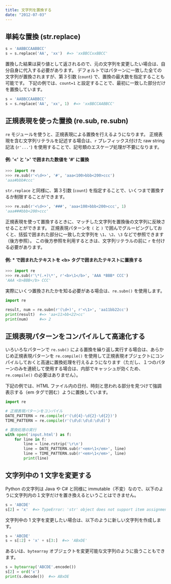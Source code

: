 ```yaml
---
title: 文字列を置換する
date: "2012-07-03"
---
```


単純な置換 (str.replace)
----

```python
s = 'AABBCCAABBCC'
s = s.replace('AA', 'xx')  #=> 'xxBBCCxxBBCC'
```

置換した結果は戻り値として返されるので、元の文字列を変更したい場合は、自分自身に代入する必要があります。
デフォルトではパターンに一致した全ての文字列が置換されますが、第３引数 (`count`) で、置換の最大数を指定することも可能です。
下記の例では、`count=1` と設定することで、最初に一致した部分だけを置換しています。

```python
s = 'AABBCCAABBCC'
s = s.replace('AA', 'xx', 1)  #=> 'xxBBCCAABBCC'
```


正規表現を使った置換 (re.sub, re.subn)
----

`re` モジュールを使うと、正規表現による置換を行えるようになります。
正規表現を含む文字列リテラルを記述する場合は、`r` プレフィックス付けた raw string 記法 (`r'...'`) を使用することで、記号類のエスケープ処理が不要になります。

#### 例: '<' と '>' で囲まれた数値を '#' に置換

```python
>>> import re
>>> re.sub(r'<\d+>', '#', 'aaa<100>bbb<200>ccc')
'aaa#bbb#ccc'
```

`str.replace` と同様に、第３引数 (`count`) を指定することで、いくつまで置換するか制限することができます。

```python
>>> re.sub(r'<\d+>', '###', 'aaa<100>bbb<200>ccc', 1)
'aaa###bbb<200>ccc'
```

正規表現を使って置換するときに、マッチした文字列を置換後の文字列に反映させることができます。
正規表現パターンを `(` と `)` で囲んでグルーピングしておくと、括弧で囲まれた部分に一致した文字列を `\1`、`\2`、`\3` などで参照できます（後方参照）。
この後方参照を利用するときは、文字列リテラルの前に `r` を付ける必要があります。

#### 例: * で囲まれたテキストを &lt;b> タグで囲まれたテキストに置換する

```python
>>> import re
>>> re.sub(r'\*(.+)\*', r'<b>\1</b>', 'AAA *BBB* CCC')
'AAA <b>BBB</b> CCC'
```

実際にいくつ置換されたかを知る必要がある場合は、`re.subn()` を使用します。

```python
import re

result, num = re.subn(r'(\d+)', r'<\1>', 'aa11bb22cc')
print(result)  #=> 'aa<11>bb<22>cc'
print(num)     #=> 2
```


正規表現パターンをコンパイルして高速化する
----

いろいろなパターンで `re.sub()` による置換を繰り返し実行する場合は、あらかじめ正規表現パターンを `re.compile()` を使用して正規表現オブジェクトにコンパイルしておくと高速に置換処理を行えるようになります（ただし、１つのパターンのみを連続して使用する場合は、内部でキャッシュが効くため、`re.compile()` の必要はありません）。

下記の例では、HTML ファイル内の日付、時刻と思われる部分を見つけて強調表示する（em タグで囲む）ように置換しています。

```python
import re

# 正規表現パターンをコンパイル
DATE_PATTERN = re.compile(r'(\d{4}-\d{2}-\d{2})')
TIME_PATTERN = re.compile(r'(\d\d:\d\d:\d\d)')

# 置換処理の実行
with open('input.html') as f:
    for line in f:
        line = line.rstrip('\r\n')
        line = DATE_PATTERN.sub(r'<em>\1</em>', line)
        line = TIME_PATTERN.sub(r'<em>\1</em>', line)
        print(line)
```


文字列中の 1 文字を変更する
----

Python の文字列は Java や C# と同様に immutable（不変）なので、以下のように文字列内の１文字だけを置き換えるということはできません。

```python
s = 'ABCDE'
s[2] = 'x'  #=> TypeError: 'str' object does not support item assignment
```

文字列中の 1 文字を変更したい場合は、以下のように新しい文字列を作成します。

```python
s = 'ABCDE'
s = s[:2] + 'x' + s[3:]  #=> 'ABxDE'
```

あるいは、`bytearray` オブジェクトを変更可能な文字列のように扱うこともできます。

```python
s = bytearray('ABCDE'.encode())
s[2] = ord('x')
print(s.decode())  #=> ABxDE
```

